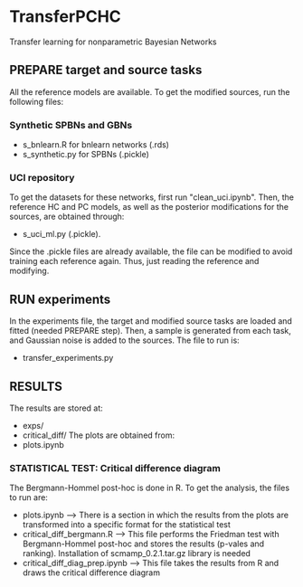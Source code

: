 # TransferPCHC
Transfer learning for nonparametric Bayesian Networks


## PREPARE target and source tasks
All the reference models are available. To get the modified sources, run the following files:
### Synthetic SPBNs and GBNs
- s_bnlearn.R for bnlearn networks (<model>.rds)
- s_synthetic.py for SPBNs (<model>.pickle)
### UCI repository
To get the datasets for these networks, first run "clean_uci.ipynb". Then, the reference HC and PC models, as well as the posterior modifications for the sources, are obtained through:
- s_uci_ml.py (<model>.pickle).
  
Since the .pickle files are already available, the file can be modified to avoid training each reference again. Thus, just reading the reference and  modifying.

## RUN experiments 
In the experiments file, the target and modified source tasks are loaded and fitted (needed PREPARE step). Then, a sample is generated from each task, and Gaussian noise is added to the sources. The file to run is:
- transfer_experiments.py

## RESULTS
The results are stored at:
- exps/
- critical_diff/
The plots are obtained from:
- plots.ipynb

### STATISTICAL TEST: Critical difference diagram
The Bergmann-Hommel post-hoc is done in R. To get the analysis, the files to run are:
- plots.ipynb --> There is a section in which the results from the plots are transformed into a specific format for the statistical test
- critical_diff_bergmann.R --> This file performs the Friedman test with Bergmann-Hommel post-hoc and stores the results (p-vales and ranking). Installation of scmamp_0.2.1.tar.gz  library is needed
- critical_diff_diag_prep.ipynb --> This file takes the results from R and draws the critical difference diagram
